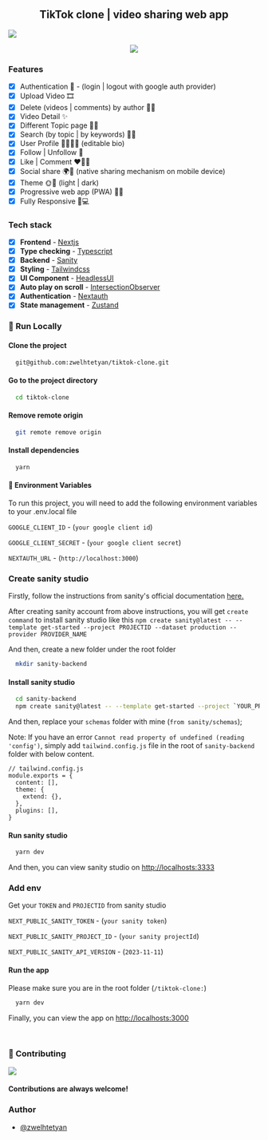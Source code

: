 <h2 align='center'>TikTok clone | video sharing web app</h2>

![](https://dev-to-uploads.s3.amazonaws.com/uploads/articles/8ia7odl3vkqcurq6v91s.png)

<p align='center'>
  <img  src='https://dev-to-uploads.s3.amazonaws.com/uploads/articles/6z1029fv99zdmni361i3.png' />
</p>

### Features

- [x] Authentication 🔑 - (login | logout with google auth provider)
- [x] Upload Video 🎞
- [x] Delete (videos | comments) by author 🤔🫣
- [x] Video Detail ✨
- [x] Different Topic page 👀✨
- [x] Search (by topic | by keywords) 👀🔎
- [x] User Profile 🧸👩🏿‍💻 (editable bio)
- [x] Follow | Unfollow 👥
- [x] Like | Comment ❤️‍🔥💬
- [x] Social share 🌍🚀 (native sharing mechanism on mobile device)
- [x] Theme 🌞🌙 (light | dark)
- [x] Progressive web app (PWA) 🚀🔥
- [x] Fully Responsive 📱💻

### Tech stack

- [x] **Frontend** - [Nextjs](https://nextjs.org/)
- [x] **Type checking** - [Typescript](https://www.typescriptlang.org/)
- [x] **Backend** - [Sanity](https://www.sanity.io/)
- [x] **Styling** - [Tailwindcss](https://tailwindcss.com/)
- [x] **UI Component** - [HeadlessUI](https://headlessui.com/)
- [x] **Auto play on scroll** - [IntersectionObserver](https://developer.mozilla.org/en-US/docs/Web/API/Intersection_Observer_API)
- [x] **Authentication** - [Nextauth](https://next-auth.js.org/)
- [x] **State management** - [Zustand](https://zustand-demo.pmnd.rs/)

<!-- Run Locally -->

### :running: Run Locally

#### Clone the project

```bash
  git@github.com:zwelhtetyan/tiktok-clone.git
```

#### Go to the project directory

```bash
  cd tiktok-clone
```

#### Remove remote origin

```bash
  git remote remove origin
```

#### Install dependencies

```bash
  yarn
```

#### :key: Environment Variables

To run this project, you will need to add the following environment variables to your .env.local file

`GOOGLE_CLIENT_ID` - (`your google client id`)

`GOOGLE_CLIENT_SECRET` - (`your google client secret`)

`NEXTAUTH_URL` - (`http://localhost:3000`)

### Create sanity studio

Firstly, follow the instructions from sanity's official documentation
[here.](https://www.sanity.io/get-started/create-project?originUrl=https%3A%2F%2Fwww.sanity.io%2Fdocs%2Fgetting-started-with-sanity)

After creating sanity account from above instructions, you will get `create command` to install sanity studio like this `npm create sanity@latest -- --template get-started --project PROJECTID --dataset production --provider PROVIDER_NAME`

And then, create a new folder under the root folder

```bash
  mkdir sanity-backend
```

#### Install sanity studio

```bash
  cd sanity-backend
  npm create sanity@latest -- --template get-started --project `YOUR_PROJECTID` --dataset production --provider `YOUR_PROVIDERNAME`
```

And then, replace your `schemas` folder with mine (`from sanity/schemas`);

Note: If you have an error `Cannot read property of undefined (reading 'config')`, simply add `tailwind.config.js` file in the root of `sanity-backend` folder with below content.

```tsx
// tailwind.config.js
module.exports = {
  content: [],
  theme: {
    extend: {},
  },
  plugins: [],
}
```

#### Run sanity studio

```bash
  yarn dev
```

And then, you can view sanity studio on [http://localhosts:3333](http://localhosts:3333)

### Add env

Get your `TOKEN` and `PROJECTID` from sanity studio

`NEXT_PUBLIC_SANITY_TOKEN` - (`your sanity token`)

`NEXT_PUBLIC_SANITY_PROJECT_ID` - (`your sanity projectId`)

`NEXT_PUBLIC_SANITY_API_VERSION` - (`2023-11-11`)


#### Run the app

Please make sure you are in the root folder (`/tiktok-clone:`)

```bash
  yarn dev
```

Finally, you can view the app on [http://localhosts:3000](http://localhosts:3000)

<!-- Contributing -->

<br />

### :wave: Contributing

<a href="https://github.com/Louis3797/awesome-readme-template/graphs/contributors">
  <img src="https://contrib.rocks/image?repo=Louis3797/awesome-readme-template" />
</a>

#### Contributions are always welcome!

<!-- Contact -->

### Author

- [@zwelhtetyan](https://www.linkedin.com/in/zwelhtetyan/)
